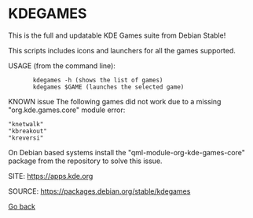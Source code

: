 # KDEGAMES

 This is the full and updatable KDE Games suite from Debian Stable!
 
 This scripts includes icons and launchers for all the games supported.
 
 USAGE (from the command line):
 
           kdegames -h (shows the list of games)
           kdegames $GAME (launches the selected game)
           
  KNOWN issue
 The following games did not work due to a missing "org.kde.games.core"
 module error:

    "knetwalk"
    "kbreakout"
    "kreversi"

 On Debian based systems install the "qml-module-org-kde-games-core"
 package from the repository to solve this issue.
           
 SITE: https://apps.kde.org

 SOURCE: https://packages.debian.org/stable/kdegames

 [Go back](https://portable-linux-apps.github.io/apps.html)
